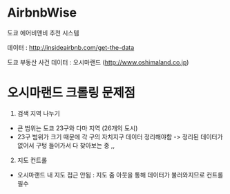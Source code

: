 # AirbnbWise

도쿄 에어비앤비 추천 시스템 

데이터 : http://insideairbnb.com/get-the-data

도쿄 부동산 사건 데이터 : 오시마랜드 (http://www.oshimaland.co.jp)


# 오시마랜드 크롤링 문제점 
1. 검색 지역 나누기 
- 큰 범위는 도쿄 23구와 다마 지역 (26개의 도시)
- 23구 범위가 크기 때문에 각 구의 자치지구 데이터 정리해야함 -> 정리된 데이터가 없어서 구텅 들어가서 다 찾아보는 중 ,,
2. 지도 컨트롤 
- 오시마랜드 내 지도 접근 안됨 : 지도 줌 아웃을 통해 데이터가 불러와지므로 컨트롤 필수


